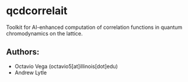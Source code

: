 # qcdcorrelait
Toolkit for AI-enhanced computation of correlation functions in quantum chromodynamics on the lattice.

## Authors:
- Octavio Vega (octavio5[at]illinois[dot]edu)
- Andrew Lytle
